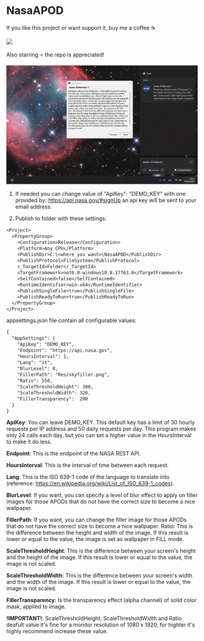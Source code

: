 # NasaAPOD

If you like this project or want support it, buy me a coffee ☕

[![](https://www.paypalobjects.com/en_US/i/btn/btn_donateCC_LG.gif)](https://www.paypal.com/donate/?hosted_button_id=L34HN43UDM36Q)

Also starring ⭐ the repo is appreciated!

![alt text](https://github.com/Nerdomante/NasaAPOD/blob/master/demo_screen.jpg?raw=true)

1) If needed you can change value of "ApiKey": "DEMO_KEY" with one provided by: https://api.nasa.gov/#signUp an api key will be sent to your email address.

2) Publish to folder with these settings:

```
<Project>
  <PropertyGroup>
    <Configuration>Release</Configuration>
    <Platform>Any CPU</Platform>
    <PublishDir>C:\<where you want>\NasaAPOD</PublishDir>
    <PublishProtocol>FileSystem</PublishProtocol>
    <_TargetId>Folder</_TargetId>
    <TargetFramework>net6.0-windows10.0.17763.0</TargetFramework>
    <SelfContained>false</SelfContained>
    <RuntimeIdentifier>win-x64</RuntimeIdentifier>
    <PublishSingleFile>true</PublishSingleFile>
    <PublishReadyToRun>true</PublishReadyToRun>
  </PropertyGroup>
</Project>
```

appsettings.json file contain all configurable values:

```
{
  "AppSettings": {
    "ApiKey": "DEMO_KEY",
    "Endpoint": "https://api.nasa.gov",
    "HoursInterval": 1,
    "Lang": "it",
    "BlurLevel": 0,
    "FillerPath": "Res/skyfiller.png",
    "Ratio": 550,
    "ScaleThresholdHeight": 300,
    "ScaleThresholdWidth": 320,
    "FillerTransparency":  200
  }
}
```

**ApiKey**: You can leave DEMO_KEY. This default key has a limit of 30 hourly requests per IP address and 50 daily requests per day. This program makes only 24 calls each day, but you can set a higher value in the HoursInterval to make it do less.

**Endpoint**: This is the endpoint of the NASA REST API.

**HoursInterval**: This is the interval of time between each request.

**Lang**: This is the ISO 639-1 code of the language to translate into (reference: https://en.wikipedia.org/wiki/List_of_ISO_639-1_codes).

**BlurLevel**: If you want, you can specify a level of blur effect to apply on filler images for those APODs that do not have the correct size to become a nice wallpaper.

**FillerPath**: If you want, you can change the filler image for those APODs that do not have the correct size to become a nice wallpaper.
Ratio: This is the difference between the height and width of the image. If this result is lower or equal to the value, the image is set as wallpaper in FILL mode.

**ScaleThresholdHeight**: This is the difference between your screen's height and the height of the image. If this result is lower or equal to the value, the image is not scaled.

**ScaleThresholdWidth**: This is the difference between your screen's width and the width of the image. If this result is lower or equal to the value, the image is not scaled.

**FillerTransparency**: Is the transparency effect (alpha channel) of solid color mask, applied to image.

**!IMPORTANT!**: ScaleThresholdHeight, ScaleThresholdWidth and Ratio deafult value it's fine for a monitor resolution of 1080 x 1920, for highter it's highly recommend increase these value.
